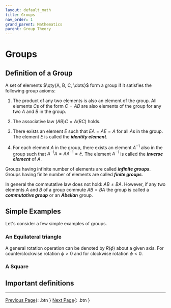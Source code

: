```yaml
---
layout: default_math
title: Groups
nav_order: 1
grand_parent: Mathematics
parent: Group Theory
---
```


# Groups

## Definition of a Group

A set of elements $\qty{A, B, C, \dots}$ form a group if it satisfies the following
group axioms:

1. The product of any two elements is also an element of the group. All elements
$C$s of the form $C = AB$ are also elements of the group for any two $A$ and $B$ in the group.

2. The associative law $(AB)C = A(BC)$ holds.

3. There exists an element $E$ such that $EA = AE = A$ for all $A$s in the group.
The element $E$ is called the ***identity element***.

4. For each element $A$ in the group, there exists an element $A^{-1}$ also
in the group such that $A^{-1}A = AA^{-1} = E$. The element $A^{-1}$ is called
the ***inverse element*** of $A$.

Groups having infinite number of elements are called ***infinite groups***. Groups
having finite number of elements are called ***finite groups***.

In general the commutative law does not hold: $AB \neq BA$. However, if any two
elements $A$ and $B$ of a group commute $AB = BA$ the group is called
a ***commutative group*** or an ***Abelian*** group.

## Simple Examples

Let's consider a few simple examples of groups.

### An Equilateral triangle
A general rotation operation can be denoted by $R(\phi)$ about a given axis.
For counterclockwise rotation $\phi \gt 0$ and for clockwise rotation $\phi \lt 0$.

### A Square


## Important definitions

---
[Previous Page](/mathematics/group-theory){: .btn }
[Next Page](/mathematics/group-theory/representations){: .btn }
